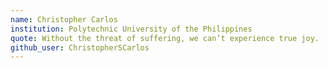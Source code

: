 ```yaml
---
name: Christopher Carlos
institution: Polytechnic University of the Philippines
quote: Without the threat of suffering, we can’t experience true joy.
github_user: ChristopherSCarlos
---
```

